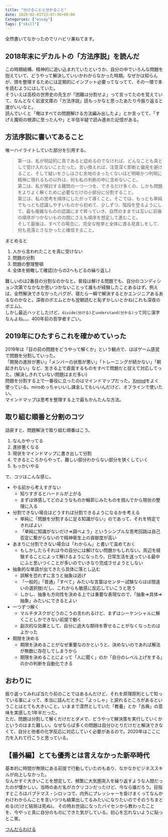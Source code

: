 ```yaml
---
title: "分けることと分かること"
date: 2020-02-01T23:07:30+09:00
Categories: ["essay"]
Tags: ["skill"]
---
```


全然書いてなかったのでリハビリ兼ねてます。

## 2018年末にデカルトの「方法序説」を読んだ
この時期結構、精神的に追い込まれていたというか、自分の中でいろんな問題を抱えていて、どうやって解決していいかわからなかった時期。なぜかは知らんが、頭を整理するためには定期的にインプット必要ってなってて、その一環で本を読むようにはしていた。  
そういえば高校の世界史の先生が「困難は分割せよ」って言ってたのを覚えていて、なんとなく岩波文庫の「方法序説」読もっかなと思ったあたり今振り返ると運がいいなと。  
読んでいくと「俺はすべての問題解ける方法編み出したよ」とか言ってて、「すげえ魔術の根源に至ったんや」と半信半疑で読み進めた記憶がある。

## 方法序説に書いてあること
唯一ハイライトしていた部分を引用する。

>第一は、私が明証的に真であると認めるのでなければ、どんなことも真として受け入れないことだった。言い換えれば、注意深く即断と偏見を避けること、そして疑いをさしはさむ余地のまったくないほど明晰かつ判明に精神に現れるもの以外は、何も私の判断の中に含めないこと。  
>第二は、私が検討する難問の一つ一つを、できるだけ多くの、しかも問題をよりよく解くために必要なだけの小部分に分割すること。  
>第三は、私の思考を順序にしたがって導くこと。そこでは、もっとも単純でもっとも認識しやすいものから初めて、少しずつ、階段を登るようにして、最も複雑なものの認識にまで昇っていき、自然のままでは互いに前後の順序がつかないものの間にさえも順序を想定して進むこと。  
>そして最後は、すべての場合に、完全な枚挙と全体に渡る見直しをして、何も見落とさなかったと確信すること。  

まとめると
1. 人から言われたことを真に受けない
2. 問題の分割
3. 問題の整理整頓
4. 全体を俯瞰して確認(からの2へもどるの繰り返し)

難しいのは2番目の分割なのかなと。普段は解ける問題でも、自分のコンディション次第でなかなか思いつかないことって誰もが経験したことあるはず。例えば、全然解決できなかったバグが、寝たら一瞬で解決するとかエンジニアあるあるなのかなと。深夜のポエムとかも翌朝読むと恥ずかしいとかね(これも深夜のポエム)。  
しかし最近ハッとしたけど、`divide(分ける)`と`understand(分かる)`って同じ漢字なんよね。。。400年前の哲学者すごい。

## 2019年にひたすらこれを確かめていった
2019年は「目の前の問題をどうやって解くか」という観点で、ほぼゲーム感覚で問題を分割していった。  
「開発の進捗が悪い」「メンバーの状態が悪い」「トレーニングが続かない」「朝起きれない」など、生きる上で直面するものをすべて問題だと捉えて対応してった。(解決しきれていない問題はまだ多い)  
問題を分割する上で一番役に立ったのはマインドマップだった。[Xmind](https://jp.xmind.net/)をよく使っている。miroめっちゃいいし課金してもいいんだけど、オフラインで使いたい。  
マインドマップは思考を整理する上で最もかんたんな方法。  
## 取り組む順番と分割のコツ
話戻すと、問題解決で取り組む順番はこう。  

1. なんかやってる
2. 進捗悪くなる
3. 現状をマインドマップに書き出して分割
4. できるところからやって、難しい部分わからない部分を狭くしていく 
5. もっかいやる

で、コツはこんな感じ。

- やる前から考えすぎない
  - 知りすぎるとハードルが上がる
  - まずは体感してどのようなものか輪郭じみたものを掴んでから現状の整理に入る
- 分割できない場合はどうすれば分割できるようになるかを考える
  - 単純に「問題を分割するに足る知識がない」のであって、それを特定できればよい
  - 「単純に知識がないだけ=>調べよう」というシンプルな思考回路は自己否定に繋がらないので精神衛生上の貢献度が高い
- あまりに分割できない場合は「わからん」と書いて温めておく
  - もしかしたらそれは今の自分には解けない問題かもしれない。周辺を経験することによって解けるようになったり、日常生活を送っている最中にふと思いつくことが多いのでいきなり完成させようとしない
- 抽象的な単語が出てきたら具体に落とし込む
  - 誤解を恐れずに言うと抽象は逃げ
  - 「一般的」「普通」「すべて」みたいな言葉はセンター試験ならほぼ間違いの選択肢)だし、これからも敏感に反応していこうと思う
  - しかし、抽象も方向性を決める上では重要な表現なので、「抽象=>具体=>抽象」みたいにできるとよい
- 一つずつ解く
  - マルチタスクがどうのこうの言われるけど、まずはシーケンシャルに解くことしかできない前提で動く
  - 副次的な効果として、自分に過大な期待を寄せることがなくなったのはよかった
- 期限を決める
  - 期限を決めることがなぜ重要なのかというと、決めないのであれば解法が無数に存在してしまうから
  - 期限を決めることによって「人に聞く」のか「自分のレベル上げをする」のかの判断を自動化できる

## おわりに
振り返ってみれば当たり前のことではあるんだけど、それを原理原則として知っている事によって、本当に詰んだときに「よっしゃ」と戻れるところがあるということはとても大きいこと。いままで漠然としていた「教養」とか「古典」の意味を実感した1年半だった。  
ただ、問題は分割して解くだけだとダメで、どうやって解決策を実行していくかというのはまた難しい。なぜならば多くの問題は自分ひとりだけだと解決できなくて、自分と他者の化学反応に対応していく必要があるので。2020年はここに力を入れて行こうと思っている。

## 【番外編】とても優秀とは言えなかった新卒時代
基本的に時間が無限にある前提で行動していたのもあり、なかなかビジネススキルが向上しなかった。  
なんかすぐ大きいことを想定して、頻繁に大気圏突入を繰り返すような人間だったのが懐かしい。当時のあだ名がカクリコンだったけど、今なら誰だろう。目指すところはパプテマス・シロッコで、内外にプレッシャーを掛けまくってなんかわけわからんことを言いつつも結果出してるみたいになりたいのでそのうちまとめる(だけど結局は死ぬ)。
その時お世話になったパイセンから教わったことを、今やっと真に自分のものにできた気がしている。初心を忘れないように貼っとこ笑。

[つんだらわける](https://ameblo.jp/mhrlog/entry-11545749103.html)


